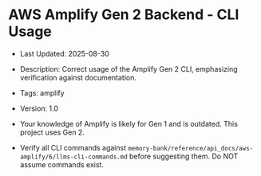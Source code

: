 # AWS Amplify Gen 2 Backend - CLI Usage
- Last Updated: 2025-08-30
- Description: Correct usage of the Amplify Gen 2 CLI, emphasizing verification against documentation.
- Tags: amplify
- Version: 1.0


- Your knowledge of Amplify is likely for Gen 1 and is outdated. This project uses Gen 2.
- Verify all CLI commands against `memory-bank/reference/api_docs/aws-amplify/6/llms-cli-commands.md` before suggesting them. Do NOT assume commands exist.
